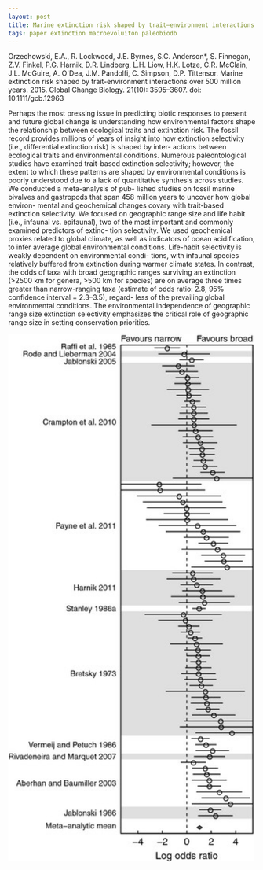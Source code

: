 ```yaml
---
layout: post
title: Marine extinction risk shaped by trait–environment interactions over 500 million years
tags: paper extinction macroevoluiton paleobiodb
---
```



Orzechowski, E.A., R. Lockwood, J.E. Byrnes, S.C. Anderson*, S.
    Finnegan, Z.V. Finkel, P.G. Harnik, D.R. Lindberg, L.H. Liow, H.K.
    Lotze, C.R. McClain, J.L. McGuire, A. O'Dea, J.M. Pandolfi, C.
    Simpson, D.P. Tittensor. Marine extinction risk shaped by
    trait-environment interactions over 500 million years. 2015.
    Global Change Biology. 21(10): 3595–3607. doi: 10.1111/gcb.12963 


Perhaps the most pressing issue in predicting biotic responses to present and future global change is understanding how environmental factors shape the relationship between ecological traits and extinction risk. The fossil record provides millions of years of insight into how extinction selectivity (i.e., differential extinction risk) is shaped by inter- actions between ecological traits and environmental conditions. Numerous paleontological studies have examined trait-based extinction selectivity; however, the extent to which these patterns are shaped by environmental conditions is poorly understood due to a lack of quantitative synthesis across studies. We conducted a meta-analysis of pub- lished studies on fossil marine bivalves and gastropods that span 458 million years to uncover how global environ- mental and geochemical changes covary with trait-based extinction selectivity. We focused on geographic range size and life habit (i.e., infaunal vs. epifaunal), two of the most important and commonly examined predictors of extinc- tion selectivity. We used geochemical proxies related to global climate, as well as indicators of ocean acidification, to infer average global environmental conditions. Life-habit selectivity is weakly dependent on environmental condi- tions, with infaunal species relatively buffered from extinction during warmer climate states. In contrast, the odds of taxa with broad geographic ranges surviving an extinction (>2500 km for genera, >500 km for species) are on average three times greater than narrow-ranging taxa (estimate of odds ratio: 2.8, 95% confidence interval = 2.3–3.5), regard- less of the prevailing global environmental conditions. The environmental independence of geographic range size extinction selectivity emphasizes the critical role of geographic range size in setting conservation priorities.

 <img src="/assets/img/range-sel.jpeg"  width = "500px"/>